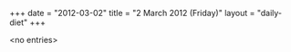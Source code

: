 +++
date = "2012-03-02"
title = "2 March 2012 (Friday)"
layout = "daily-diet"
+++


\<no entries\>

